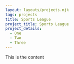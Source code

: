 ```yaml
---
layout: layouts/projects.njk
tags: projects
title: Sports League
project_title: Sports League
project_details:
  - One
  - Two
  - Three
---
```


This is the content